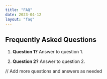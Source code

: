 ```yaml
---
title: "FAQ"
date: 2023-04-12
layout: "faq"
---
```


## Frequently Asked Questions

1. **Question 1?**
Answer to question 1.

2. **Question 2?**
Answer to question 2.

// Add more questions and answers as needed
